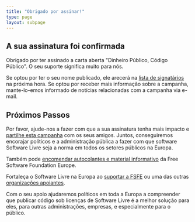 ```yaml
---
title: "Obrigado por assinar!"
type: page
layout: subpage
---
```


## A sua assinatura foi confirmada

Obrigado por ter assinado a carta aberta "Dinheiro Público, Código Público". O seu suporte significa muito para nós.

Se optou por ter o seu nome publicado, ele arecerá na [lista de signatários](../all-signatures) na próxima hora. Se optou por receber mais informação sobre a campanha, mante-lo-emos informado de notícias relacionadas com a campanha via e-mail.

## Próximos Passos

Por favor, ajude-nos a fazer com que a sua assinatura tenha mais impacto e [partilhe esta campanha](../../#spread) com os seus amigos. Juntos, conseguiremos encorajar políticos e a administração pública a fazer com que software Software Livre seja a norma em todos os setores públicos na Europa.

Também pode [encomendar autocolantes e material informativo](https://fsfe.org/promo#pmpc) da Free Software Foundation Europe.

Fortaleça o Software Livre na Europa ao [suportar a FSFE](https://fsfe.org/donate/?pmpc) ou uma das outras [organizações apoiantes](../../#organisations).

Com o seu apoio ajudaremos políticos em toda a Europa a compreender que publicar código sob licenças de Software Livre é a melhor solução para eles, para outras administrações, empresas, e especialmente para o público.
